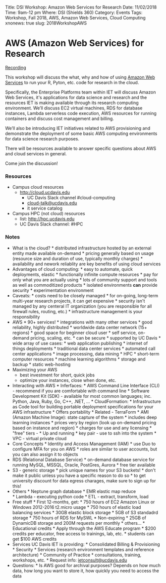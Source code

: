 Title: DSI Workshop: Amazon Web Services for Research
Date: 11/02/2018
Time: 9am-12 pm
Where: DSI (Shields 360)
Category: Events
Tags: Workshop, Fall 2018, AWS, Amazon Web Services, Cloud Computing
xnonews: true
slug: 2018WorkshopAWS

#  AWS (Amazon Web Services) for Research

[Recording](https://www.youtube.com/watch?v=Rjweg7T7n_I)

This workshop will discuss the what, why and how of using [Amazon Web Services](https://aws.amazon.com/) to run your R, Pyton, etc. code for research in the cloud.

Specifically, the Enterprise Platforms team within IET will discuss Amazon Web Services, it's applications for data science and research and the resources IET is making available through its research computing environment.  We’ll discuss EC2 virtual machines, RDS for database instances, Lambda serverless code execution, AWS resources for running containers and discuss cost management and billing.  

We’ll also be introducing IET initiatives related to AWS provisioning and demonstrate the deployment of some basic AWS computing environments for data science research purposes. 

There will be resources available to answer specific questions about AWS and cloud services in general. 

Come join the discussion!

### Resources

* Campus cloud resources
	* http://cloud.ucdavis.edu
		* UC Davis Slack channel #cloud-computing
		* cloud-talk@ucdavis.edu
		* it service catalog
* Campus HPC (not cloud) resources 
	* list: http://hpc.ucdavis.edu
	* UC Davis Slack channel: #HPC
	
### Notes
		
* What is the cloud?
		* distributed infrastructure hosted by an external entity made available on-demand
		* pricing generally based on usage (resource size and duration of use, typically monthly charges)
		* availability and nework reliablity are key benefits of using cloud services
* Advantages of cloud computing:
		* easy to automate, quick deployments, elastic
		* functionally infinite compute resources
		* pay for only what you are actually using
		* lots of community support and tools as well as commoditized products
		* isolated environments **can** provide security
		* experimentation environment
* Caveats:
		* costs need to be closely managed
		* for on-going, long-term multi-year research projects, it can get expensive
		* security isn't managed by any centeral IT organization (you are responsible for all firewall rules, routing, etc.)
		* infrastructure management is your responsibility
* AWS 
		* 90+ services!
		* integrations with many other services
		* good reliability, highly distributed
				* worldwide data center network (15+ regions)
		* good space for beginner cloud user
		* self service, on-demand pricing, scaling, etc.
		* can be secure
		* supported by UC Davis
		* wide array of use cases:
			* web application publishing
			* internet of things deployments
			* traditional data center services
			* automated call center applications
			* image processing, data mining
			* HPC
			* short-term computer resources
			* machine learning algorithms
			* storage and backup
			* static web-hosting
* Maximizing your AWS
	* best investment for short, quick jobs
	* optimize your instances, close when done, etc.
* Interacting with AWS
		* Inferfaces:
			* AWS Command Line Interface (CLI) - recommend if you are comfortable with command line
			* Software Development Kit (SDK) - available for most common languages; inc. Python, Java, Ruby, Go, C++, .NET, ...
			* CloudFormation: 
				* Infrastructure as Code tool for building portable deployment specifications for your AWS infrastructure
				* Offers portability
				* Related - TerraForm
		* AMI (Amazon Machine Image): state capture of the system
			* includes deep learning instances
			* prices very by region (look up on-demand pricing based on instance and region)
			* charges for use and any licensing
			* "free" tiers - 
		* Up and running
			* key pair - use to ssh into the system
			* VPC - virtual private cloud
* Core Concepts
		* Identity and Access Management (IAM)
			* use Duo to configure MFA for you on AWS
			* roles are similar to user accounts, but you can also assign it to objects
* RDS (Relational Database Service)
		* on-demand database service for running MySQL, MSSQL, Oracle, PostGres, Aurora
		* free tier available
* S3 - generic storage
			* pick unique names for your S3 buckets!
			* don't make it public unless you have a specific reason to do so
			* to get university discount for data egress charages, make sure to sign up for this!
* Others
		* Neptune graph database
		* EMR elastic map reduce	
		* Lambda - executing python code
			* ETL - extract, transform, load
* Free stuff
		* First 12-months, get:
			* 750 hours of EC2 Amazon Linux or Windows 2012-2016 t2.micro usage
			* 750 hours of elastic load balancing services
			* 30GB elastic block storage
			* 5GB of S3 standadrd storage
			* 750 hours of RDS for MySWL
		* Non-expiring
			* 25GB of DynamicDB storage and 200M requests per monthly
			* others...
		* Educational credits
			* Apply through the AWS Educate program
			* $200 credits per educator, free access to trainings, lab, etc.
			* students can get $100 AWS credits
* Services UC Davis IET is providing:
		* Consolidated Billing & Provisioning
		* Security
		* Services (research environment templates and reference architecture)
		* Community of Practice
			* consultations, training, workshops, etc.
		* Request info: ietconsult@ucdavis.edu
* Questions:
		* Is AWS good for archival purposes? Depends on how much data, how long you want to store it, how quickly you need to access the data